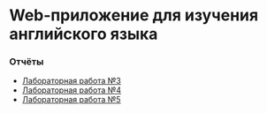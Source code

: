# Web-приложение для изучения английского языка

### Отчёты

* [Лабораторная работа №3](https://docs.google.com/document/d/1NVCIdpqb8zhIl2u_Rr8nbbqNFyVRGdUnqOgoA-h1CZ4/edit?usp=sharing)
* [Лабораторная работа №4](https://docs.google.com/document/d/1g8dKkh4GDp0beBa-XgYAiIPFhIFhjfvYSYMBpmikcHU/edit?usp=sharing)
* [Лабораторная работа №5](https://docs.google.com/document/d/1zZQzVb_9V2H8-pxB9hh8-wRk5oBE6qfvq49cmi9p16c/edit?usp=sharing)

